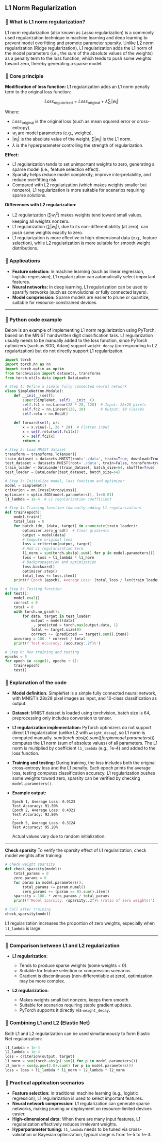 ## L1 Norm Regularization

### 📖 What is L1 norm regularization?  
L1 norm regularization (also known as Lasso regularization) is a commonly used regularization technique in machine learning and deep learning to prevent model overfitting and promote parameter sparsity. Unlike L2 norm regularization (Ridge regularization), L1 regularization adds the L1 norm of the model parameters (i.e., the sum of the absolute values of the weights) as a penalty term to the loss function, which tends to push some weights toward zero, thereby generating a sparse model.

### 📖 Core principle
**Modification of loss function:** L1 regularization adds an L1 norm penalty term to the original loss function:

$$
Loss_{\text{regularized}} = Loss_{\text{original}} + \lambda \sum_i |w_i|
$$

Where:

* $Loss_{\text{original}}$ is the original loss (such as mean squared error or cross-entropy).
* $w_i$ are model parameters (e.g., weights).
* $|w_i|$ is the absolute value of the weight, $\sum |w_i|$ is the L1 norm.
* $\lambda$ is the hyperparameter controlling the strength of regularization.

**Effect:**

* L1 regularization tends to set unimportant weights to zero, generating a sparse model (i.e., feature selection effect).
* Sparsity helps reduce model complexity, improve interpretability, and reduce overfitting risk.
* Compared with L2 regularization (which makes weights smaller but nonzero), L1 regularization is more suitable for scenarios requiring sparse solutions.

**Differences with L2 regularization:**

* L2 regularization $\left(\sum w_i^2\right)$ makes weights tend toward small values, keeping all weights nonzero.
* L1 regularization $\left(\sum |w_i|\right)$, due to its non-differentiability (at zero), can push some weights exactly to zero.
* L1 regularization is more effective in high-dimensional data (e.g., feature selection), while L2 regularization is more suitable for smooth weight distributions.

### 📖 Applications

* **Feature selection:** In machine learning (such as linear regression, logistic regression), L1 regularization can automatically select important features.
* **Neural networks:** In deep learning, L1 regularization can be used to sparsify networks (such as convolutional or fully connected layers).
* **Model compression:** Sparse models are easier to prune or quantize, suitable for resource-constrained devices.
---

### 📖 Python code example
Below is an example of implementing L1 norm regularization using PyTorch, based on the MNIST handwritten digit classification task. L1 regularization usually needs to be manually added to the loss function, since PyTorch optimizers (such as SGD, Adam) support `weight_decay` (corresponding to L2 regularization) but do not directly support L1 regularization.

```python
import torch
import torch.nn as nn
import torch.optim as optim
from torchvision import datasets, transforms
from torch.utils.data import DataLoader

# Step 1: Define a simple fully connected neural network
class SimpleNet(nn.Module):
    def __init__(self):
        super(SimpleNet, self).__init__()
        self.fc1 = nn.Linear(28 * 28, 128)  # Input: 28x28 pixels
        self.fc2 = nn.Linear(128, 10)       # Output: 10 classes
        self.relu = nn.ReLU()
    
    def forward(self, x):
        x = x.view(-1, 28 * 28)  # Flatten input
        x = self.relu(self.fc1(x))
        x = self.fc2(x)
        return x

# Step 2: Load MNIST dataset
transform = transforms.ToTensor()
train_dataset = datasets.MNIST(root='./data', train=True, download=True, transform=transform)
test_dataset = datasets.MNIST(root='./data', train=False, transform=transform)
train_loader = DataLoader(train_dataset, batch_size=64, shuffle=True)
test_loader = DataLoader(test_dataset, batch_size=64)

# Step 3: Initialize model, loss function and optimizer
model = SimpleNet()
criterion = nn.CrossEntropyLoss()
optimizer = optim.SGD(model.parameters(), lr=0.01)
l1_lambda = 1e-4  # L1 regularization coefficient

# Step 4: Training function (manually adding L1 regularization)
def train(epoch):
    model.train()
    total_loss = 0
    for batch_idx, (data, target) in enumerate(train_loader):
        optimizer.zero_grad()  # Clear gradients
        output = model(data)
        # Compute original loss
        loss = criterion(output, target)
        # Add L1 regularization term
        l1_norm = sum(torch.abs(p).sum() for p in model.parameters())
        loss = loss + l1_lambda * l1_norm
        # Backpropagation and optimization
        loss.backward()
        optimizer.step()
        total_loss += loss.item()
    print(f'Epoch {epoch}, Average Loss: {total_loss / len(train_loader):.4f}')

# Step 5: Testing function
def test():
    model.eval()
    correct = 0
    total = 0
    with torch.no_grad():
        for data, target in test_loader:
            output = model(data)
            _, predicted = torch.max(output.data, 1)
            total += target.size(0)
            correct += (predicted == target).sum().item()
    accuracy = 100. * correct / total
    print(f'Test Accuracy: {accuracy:.2f}%')

# Step 6: Run training and testing
epochs = 5
for epoch in range(1, epochs + 1):
    train(epoch)
    test()
```

### 📖 Explanation of the code

* **Model definition:**
  SimpleNet is a simple fully connected neural network, with MNIST’s 28x28 pixel images as input, and 10-class classification as output.

* **Dataset:**
  MNIST dataset is loaded using torchvision, batch size is 64, preprocessing only includes conversion to tensor.

* **L1 regularization implementation:**
  PyTorch optimizers do not support direct L1 regularization (unlike L2 with `weight_decay`), so L1 norm is computed manually.
  $`sum(torch.abs(p).sum() for p in model.parameters())`$ computes the L1 norm (sum of absolute values) of all parameters.
  The L1 norm is multiplied by coefficient `l1_lambda` (e.g., 1e-4) and added to the loss function.

* **Training and testing:**
  During training, the loss includes both the original cross-entropy loss and the L1 penalty.
  Each epoch prints the average loss, testing computes classification accuracy.
  L1 regularization pushes some weights toward zero, sparsity can be verified by checking `model.parameters()`.

* **Example output:**

  ```
  Epoch 1, Average Loss: 0.9123
  Test Accuracy: 91.50%
  Epoch 2, Average Loss: 0.4321
  Test Accuracy: 93.80%
  ...
  Epoch 5, Average Loss: 0.3124
  Test Accuracy: 95.20%
  ```

  Actual values vary due to random initialization.

---

**Check sparsity**
To verify the sparsity effect of L1 regularization, check model weights after training:

```python
# Check weight sparsity
def check_sparsity(model):
    total_params = 0
    zero_params = 0
    for param in model.parameters():
        total_params += param.numel()
        zero_params += (param == 0).sum().item()
    sparsity = 100. * zero_params / total_params
    print(f'Model sparsity: {sparsity:.2f}% (ratio of zero weights)')

# Call after training
check_sparsity(model)
```

L1 regularization increases the proportion of zero weights, especially when `l1_lambda` is large.

---

### 📖 **Comparison between L1 and L2 regularization**

* **L1 regularization:**

  * Tends to produce sparse weights (some weights = 0).
  * Suitable for feature selection or compression scenarios.
  * Gradient is discontinuous (non-differentiable at zero), optimization may be more complex.

* **L2 regularization:**

  * Makes weights small but nonzero, keeps them smooth.
  * Suitable for scenarios requiring stable gradient updates.
  * PyTorch supports it directly via `weight_decay`.


### 📖 **Combining L1 and L2 (Elastic Net)**

Both L1 and L2 regularization can be used simultaneously to form Elastic Net regularization:

```python
l1_lambda = 1e-4
l2_lambda = 1e-4
loss = criterion(output, target)
l1_norm = sum(torch.abs(p).sum() for p in model.parameters())
l2_norm = sum(p.pow(2.0).sum() for p in model.parameters())
loss = loss + l1_lambda * l1_norm + l2_lambda * l2_norm
```



### 📖 **Practical application scenarios**

* **Feature selection:** In traditional machine learning (e.g., logistic regression), L1 regularization is used to select important features.
* **Neural network compression:** L1 regularization can generate sparse networks, making pruning or deployment on resource-limited devices easier.
* **High-dimensional data:** When there are many input features, L1 regularization effectively reduces irrelevant weights.
* **Hyperparameter tuning:** `l1_lambda` needs to be tuned via cross-validation or Bayesian optimization, typical range is from 1e-5 to 1e-3.


